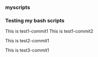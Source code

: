 ### myscripts

### Testing my bash scripts ###

This is test1-commit1
This is test1-commit2

This is test2-commit1

This is test3-commit1
